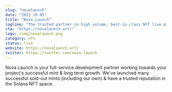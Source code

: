 ```yaml
---
slug: "novalaunch"
date: "2021-10-05"
title: "Nova Launch"
logline: "The trusted partner in high volume, best-in-class NFT live minting on the Solana network."
cta: "https://novalaunch.art/"
logo: /img/novalaunch.png
category: nft
status: live
website: https://novalaunch.art/
twitter: https://twitter.com/nova_launch
---
```


Nova Launch is your full-service development partner working towards your project's successful mint & long term growth. We've launched many successful sold-out mints (including our own) & have a trusted reputation in the Solana NFT space.
